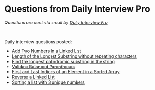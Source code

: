 # Questions from Daily Interview Pro

<em>Questions are sent via email by <a href='https://www.techseries.dev/daily'>Daily Interview Pro</a></em>

<br/>

Daily interview questions posted:
- <a href='/AddTwoNumbersinLinkedList.py'> Add Two Numbers In a Linked List</a>
- <a href='/LongestSubstringWORepeating.py'>Length of the Longest Substring without repeating characters</a>
- <a href='/LongestPalindrome.py'>Find the longest palindromic substring in the string</a>
- <a href='/ValidateParentheses.py'>Validate Balanced Parentheses</a>
- <a href='/FirstandLastIndicesofSortedArr.py'>First and Last Indices of an Element in a Sorted Array</a>
- <a href='/ReverseLinkedList.py'> Reverse a Linked List</a>
- <a href='/SortingListwith3uniqueNumbers.py'>Sorting a list with 3 unique numbers</a>